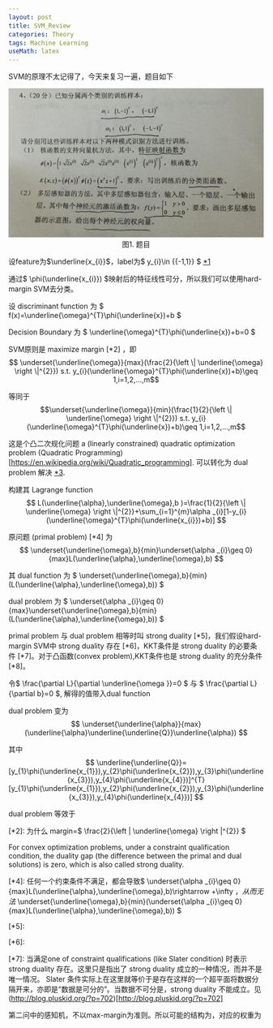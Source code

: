 ```yaml
---
layout: post
title: SVM_Review
categories: Theory
tags: Machine Learning
useMath: latex
---
```


SVM的原理不太记得了，今天来复习一遍，题目如下

<p align="center">
<img src="https://github.com/liu-ke/liu-ke.github.io/blob/master/images/blog/SVM_Review.png"><br/>
图1. 题目
</p>

设feature为$\underline{x_{i}}$，label为$ y_{i}\in {{-1,1}} $ [*1]

通过$ \phi(\underline{x_{i}}) $映射后的特征线性可分，所以我们可以使用hard-margin SVM去分类。

设 discriminant function 为 $ f(x)=\underline{\omega}^{T}\phi(\underline{x})+b $ 

Decision Boundary 为 $ \underline{\omega}^{T}\phi(\underline{x})+b=0 $

SVM原则是 maximize margin  [*2] ，即 $$ \underset{\underline{\omega}}{max}(\frac{2}{\left \| \underline{\omega} \right \|^{2}}) s.t.  y_{i}(\underline{\omega}^{T}\phi(\underline{x})+b)\geq 1,i=1,2,...,m$$

等同于 $$\underset{\underline{\omega}}{min}(\frac{1}{2}{\left \| \underline{\omega} \right \|^{2}}) s.t. y_{i}(\underline{\omega}^{T}\phi(\underline{x})+b)\geq 1,i=1,2,...,m$$

这是个凸二次规化问题 a (linearly constrained) quadratic optimization problem (Quadratic Programming)[https://en.wikipedia.org/wiki/Quadratic_programming]. 可以转化为 dual problem 解决 [*3].

构建其 Lagrange function $$ L(\underline{\alpha},\underline{\omega},b )=\frac{1}{2}{\left \| \underline{\omega} \right \|^{2}}+\sum_{i=1}^{m}\alpha _{i}[1-y_{i}(\underline{\omega}^{T}\phi(\underline{x_{i}})+b)] $$

原问题 (primal problem) [*4] 为$$ \underset{\underline{\omega},b}{min}\underset{\alpha _{i}\geq 0}{max}L(\underline{\alpha},\underline{\omega},b) $$

其 dual function 为 $ \underset{\underline{\omega},b}{min}(L(\underline{\alpha},\underline{\omega},b)) $

dual problem 为 $ \underset{\alpha _{i}\geq 0}{max}\underset{\underline{\omega},b}{min}(L(\underline{\alpha},\underline{\omega},b)) $

primal problem 与 dual problem 相等时叫 strong duality [*5]，我们假设hard-margin SVM中 strong duality 存在 [*6]，KKT条件是 strong duality 的必要条件 [*7]。对于凸函数(convex problem),KKT条件也是 strong duality 的充分条件 [*8]。

令$ \frac{\partial L}{\partial \underline{\omega }}=0 $ 与 $ \frac{\partial L}{\partial b}=0 $, 解得的值带入dual function

dual problem 变为$$ \underset{\underline{\alpha}}{max}(\underline{\alpha}\underline{\underline{Q}}\underline{\alpha}) $$

其中$$ \underline{\underline{Q}}=[y_{1}\phi(\underline{x_{1}}),y_{2}\phi(\underline{x_{2}}),y_{3}\phi(\underline{x_{3}}),y_{4}\phi(\underline{x_{4}})]^{T}[y_{1}\phi(\underline{x_{1}}),y_{2}\phi(\underline{x_{2}}),y_{3}\phi(\underline{x_{3}}),y_{4}\phi(\underline{x_{4}})] $$

dual problem 等效于



[*1]: label取${-1,+1}$是为了简化计算，也可以取其他的数作为label

[*2]: 为什么 margin=$ \frac{2}{\left \| \underline{\omega} \right \|^{2}} $

[*3]: duality参见(Duality(optimization))[https://en.wikipedia.org/wiki/Duality_(optimization)], 

For convex optimization problems, under a constraint qualification condition, the duality gap (the difference between the primal and dual solutions) is zero, which is also called strong duality.  

[*4]: 任何一个约束条件不满足，都会导致$ \underset{\alpha _{i}\geq 0}{max}L(\underline{\alpha},\underline{\omega},b)\rightarrow +\infty $，
从而无法$ \underset{\underline{\omega},b}{min}(\underset{\alpha _{i}\geq 0}{max}L(\underline{\alpha},\underline{\omega},b)) $

[*5]: 

[*6]:

[*7]: 当满足one of constraint qualifications (like Slater condition) 时表示 strong duality 存在。这里只是指出了 strong duality 成立的一种情况，而并不是唯一情况。
Slater 条件实际上在这里就等价于是存在这样的一个超平面将数据分隔开来，亦即是“数据是可分的”。当数据不可分是，strong duality 不能成立。见(http://blog.pluskid.org/?p=702)[http://blog.pluskid.org/?p=702]


第二问中的感知机，不以max-margin为准则。所以可能的结构为，对应的权重为





























